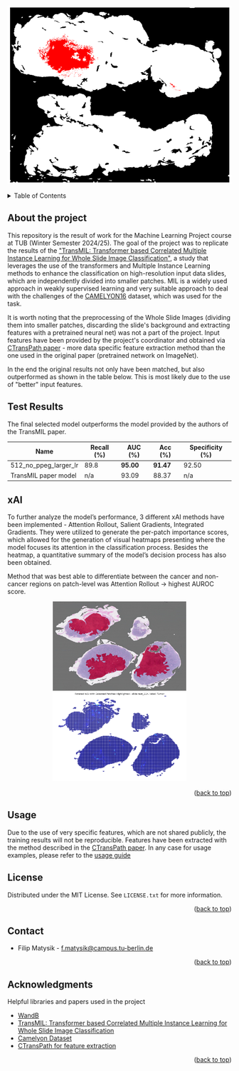 <p align="center">
  <a href="https://github.com/othneildrew/Best-README-Template">
    <img src="./imgs/transmil_gif.gif" alt="Logo" width="600" height="400">
  </a>

<!-- TABLE OF CONTENTS -->
<details>
  <summary>Table of Contents</summary>
  <ol>
    <li>
      <a href="#about-the-project">About The Project</a>
      </ul>
    </li>
    <li><a href="#Test-Results">Test Results</a></li>
    <li><a href="#xAI">xAI</a></li>
    <li><a href="#usage">Usage</a></li>
    <li><a href="#license">License</a></li>
    <li><a href="#contact">Contact</a></li>
    <li><a href="#acknowledgments">Acknowledgments</a></li>
  </ol>
</details>

<!-- GETTING STARTED -->
## About the project

This repository is the result of work for the Machine Learning Project course at TUB (Winter Semester 2024/25). The goal of the project was to replicate the results of the ["TransMIL: Transformer based Correlated Multiple Instance Learning for Whole Slide Image Classification"](https://arxiv.org/abs/2106.00908), a study that leverages the use of the transformers and Multiple Instance Learning methods to enhance the classification on high-resolution input data slides, which are independently divided into smaller patches. MIL is a widely used approach in weakly supervised learning and very suitable approach to deal with the challenges of the [CAMELYON16](https://camelyon16.grand-challenge.org/Data/) dataset, which was used for the task.

It is worth noting that the preprocessing of the Whole Slide Images (dividing them into smaller patches, discarding the slide's background and extracting features with a pretrained neural net) was not a part of the project. Input features have been provided by the project's coordinator and obtained via [CTransPath paper](https://www.semanticscholar.org/paper/Transformer-based-unsupervised-contrastive-learning-WangYang/439e78726a9c4a30216ebc43a82e44758a5a4619) - more data specific feature extraction method than the one used in the original paper (pretrained network on ImageNet).

In the end the original results not only have been matched, but also outperformed as shown in the table below. This is most likely due to the use of "better" input features.

## Test Results
The final selected model outperforms the model provided by the authors of the TransMIL paper.

| Name                     | Recall (%) | AUC (%)  | Acc (%)  | Specificity (%) |
|--------------------------|-----------|---------|---------|----------------|
| 512_no_ppeg_larger_lr   | 89.8  | **95.00** | **91.47** | 92.50          |
| TransMIL paper model    | n/a       | 93.09   | 88.37   | n/a            |

## xAI
To further analyze the model’s performance, 3 different xAI methods have been implemented - Attention Rollout, Salient Gradients, Integrated Gradients. They were utilized to generate the per-patch importance scores, which allowed for the generation of visual heatmaps presenting where the model focuses its attention in the classification process. Besides the heatmap, a quantitative summary of the model’s decision process has also been obtained.

Method that was best able to differentiate between the cancer and non-cancer regions on patch-level was Attention Rollout -> highest AUROC score.

<p align="center">
  <a href="https://github.com/othneildrew/Best-README-Template">
    <img src="./imgs/test_114_annot.jpg" alt="Annotated" width="300" height="200">
    <img src="./imgs/test_114_pred.png" alt="Prediction" width="300" height="200">
  </a>
</p>

<p align="right">(<a href="#readme-top">back to top</a>)</p>

<!-- USAGE EXAMPLES -->
## Usage
Due to the use of very specific features, which are not shared publicly, the training results will not be reproducible. Features have been extracted with the method described in the [CTransPath paper](https://www.semanticscholar.org/paper/Transformer-based-unsupervised-contrastive-learning-WangYang/439e78726a9c4a30216ebc43a82e44758a5a4619).
In any case for usage examples, please refer to the [usage guide](docs/usage.md)


<!-- LICENSE -->
## License
Distributed under the MIT License. See `LICENSE.txt` for more information.

<p align="right">(<a href="#readme-top">back to top</a>)</p>


<!-- CONTACT -->
## Contact
* Filip Matysik - f.matysik@campus.tu-berlin.de
<p align="right">(<a href="#readme-top">back to top</a>)</p>


<!-- ACKNOWLEDGMENTS -->
## Acknowledgments

Helpful libraries and papers used in the project

* [WandB](https://wandb.ai/site)
* [TransMIL: Transformer based Correlated Multiple Instance Learning for Whole Slide Image Classification](https://arxiv.org/abs/2106.00908)
* [Camelyon Dataset](https://camelyon16.grand-challenge.org/Data/)
* [CTransPath for feature extraction](https://www.semanticscholar.org/paper/Transformer-based-unsupervised-contrastive-learning-WangYang/439e78726a9c4a30216ebc43a82e44758a5a4619)

<p align="right">(<a href="#readme-top">back to top</a>)</p>
